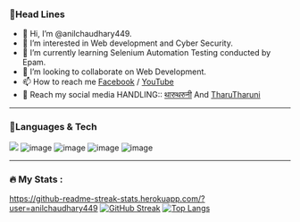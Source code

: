 ### 🔗Head Lines

- 👋 Hi, I’m @anilchaudhary449.<br>
- 👀 I’m interested in Web development and Cyber Security.<br>
- 🌱 I’m currently learning Selenium Automation Testing conducted by Epam.<br>
- 💞️ I’m looking to collaborate on Web Development.<br>
- 📫 How to reach me [Facebook](www.facebook.com/@HeyHumanBeing) / [YouTube](www.youtube.com/@thevloggeranil)<br>
- 🔗 Reach my social media HANDLING:: [थारुथरुनी](https://www.facebook.com/followtharutharuni/) And [TharuTharuni](https://www.youtube.com/@tharu___tharuni)

---

### 🔗Languages & Tech

![](https://i.gifer.com/8Rhp.gif)
![image](https://user-images.githubusercontent.com/87251166/235371646-b0616c05-7a00-4c98-a2c4-babfcaac9662.png)
![image](https://user-images.githubusercontent.com/87251166/235371655-28dcf3de-2de2-44af-a0eb-6bc896a988a0.png)
![image](https://user-images.githubusercontent.com/87251166/235371661-1f38fdff-5a73-41ec-9462-200c4211b80d.png) 
![image](https://user-images.githubusercontent.com/87251166/235371676-cd45c842-4d95-4f86-8831-d6ee345548a8.png) 

---

### :fire: My Stats :
https://github-readme-streak-stats.herokuapp.com/?user=anilchaudhary449
[![GitHub Streak](http://github-readme-streak-stats.herokuapp.com?user=anilchaudhary449&theme=dark&background=000000)](https://git.io/streak-stats) [![Top Langs](https://github-readme-stats.vercel.app/api/top-langs/?username=anilchaudhary449&layout=compact&theme=vision-friendly-dark)](https://github.com/anuraghazra/github-readme-stats)

<!---
anilchaudhary449/anilchaudhary449 is a ✨ special ✨ repository because its `README.md` (this file) appears on your GitHub profile.
You can click the Preview link to take a look at your changes.
--->
